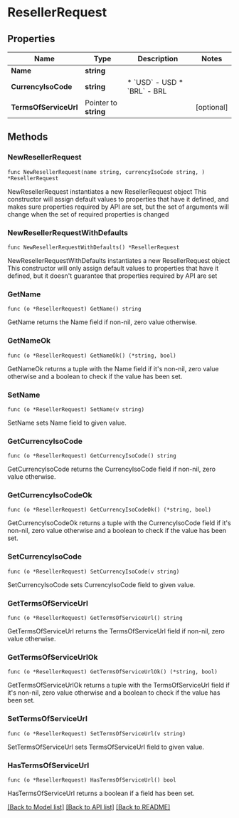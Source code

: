 # ResellerRequest

## Properties

Name | Type | Description | Notes
------------ | ------------- | ------------- | -------------
**Name** | **string** |  | 
**CurrencyIsoCode** | **string** | * &#x60;USD&#x60; - USD * &#x60;BRL&#x60; - BRL | 
**TermsOfServiceUrl** | Pointer to **string** |  | [optional] 

## Methods

### NewResellerRequest

`func NewResellerRequest(name string, currencyIsoCode string, ) *ResellerRequest`

NewResellerRequest instantiates a new ResellerRequest object
This constructor will assign default values to properties that have it defined,
and makes sure properties required by API are set, but the set of arguments
will change when the set of required properties is changed

### NewResellerRequestWithDefaults

`func NewResellerRequestWithDefaults() *ResellerRequest`

NewResellerRequestWithDefaults instantiates a new ResellerRequest object
This constructor will only assign default values to properties that have it defined,
but it doesn't guarantee that properties required by API are set

### GetName

`func (o *ResellerRequest) GetName() string`

GetName returns the Name field if non-nil, zero value otherwise.

### GetNameOk

`func (o *ResellerRequest) GetNameOk() (*string, bool)`

GetNameOk returns a tuple with the Name field if it's non-nil, zero value otherwise
and a boolean to check if the value has been set.

### SetName

`func (o *ResellerRequest) SetName(v string)`

SetName sets Name field to given value.


### GetCurrencyIsoCode

`func (o *ResellerRequest) GetCurrencyIsoCode() string`

GetCurrencyIsoCode returns the CurrencyIsoCode field if non-nil, zero value otherwise.

### GetCurrencyIsoCodeOk

`func (o *ResellerRequest) GetCurrencyIsoCodeOk() (*string, bool)`

GetCurrencyIsoCodeOk returns a tuple with the CurrencyIsoCode field if it's non-nil, zero value otherwise
and a boolean to check if the value has been set.

### SetCurrencyIsoCode

`func (o *ResellerRequest) SetCurrencyIsoCode(v string)`

SetCurrencyIsoCode sets CurrencyIsoCode field to given value.


### GetTermsOfServiceUrl

`func (o *ResellerRequest) GetTermsOfServiceUrl() string`

GetTermsOfServiceUrl returns the TermsOfServiceUrl field if non-nil, zero value otherwise.

### GetTermsOfServiceUrlOk

`func (o *ResellerRequest) GetTermsOfServiceUrlOk() (*string, bool)`

GetTermsOfServiceUrlOk returns a tuple with the TermsOfServiceUrl field if it's non-nil, zero value otherwise
and a boolean to check if the value has been set.

### SetTermsOfServiceUrl

`func (o *ResellerRequest) SetTermsOfServiceUrl(v string)`

SetTermsOfServiceUrl sets TermsOfServiceUrl field to given value.

### HasTermsOfServiceUrl

`func (o *ResellerRequest) HasTermsOfServiceUrl() bool`

HasTermsOfServiceUrl returns a boolean if a field has been set.


[[Back to Model list]](../README.md#documentation-for-models) [[Back to API list]](../README.md#documentation-for-api-endpoints) [[Back to README]](../README.md)


